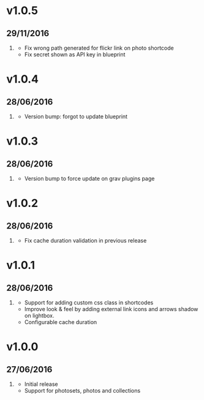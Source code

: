 # v1.0.5
## 29/11/2016
1. [](#bugfix)
    * Fix wrong path generated for flickr link on photo shortcode
    * Fix secret shown as API key in blueprint

# v1.0.4
## 28/06/2016

1. [](#bugfix)
    * Version bump: forgot to update blueprint

# v1.0.3
## 28/06/2016

1. [](#bugfix)
    * Version bump to force update on grav plugins page

# v1.0.2
## 28/06/2016

1. [](#bugfix)
    * Fix cache duration validation in previous release

# v1.0.1
## 28/06/2016

1. [](#improved)
    * Support for adding custom css class in shortcodes
    * Improve look & feel by adding external link icons and arrows shadow on lightbox.
    * Configurable cache duration

# v1.0.0
## 27/06/2016

1. [](#new)
    * Initial release
    * Support for photosets, photos and collections
